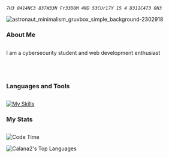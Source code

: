 <h2></h2>

<em>`7H3 8414NC3 837W33N Fr33D0M 4ND 53CUr17Y 15 4 D311C473 0N3`</em>

![astronaut_minimalism_gruvbox_simple_background-2302918](https://github.com/user-attachments/assets/5c1322cd-697e-4eca-b356-ae09d69840f0)

<!-- Tech stack icons -->  
<h3>About Me</h3>
<h2></h2>

I am a cybersecurity student and web development enthusiast

<br/>
<br/>

<!-- Tech stack icons -->  
<h3>Languages and Tools</h3>
<h2></h2>

[![My Skills](https://skillicons.dev/icons?i=go,bash,git,ts,js,html,css,react,nextjs,tailwind,postgresql,mysql,sqlite)](https://skillicons.dev)


<!-- Stats -->
<h3>My Stats</h3>
<h2></h2>

![Code Time](http://img.shields.io/badge/Code%20Time-119%20hrs%2045%20mins-yellowgreen)

![Calana2's Top Languages](https://github-readme-stats.vercel.app/api/top-langs/?username=Calana2&theme=gruvbox&show_icons=true&hide_border=true&layout=compact)
